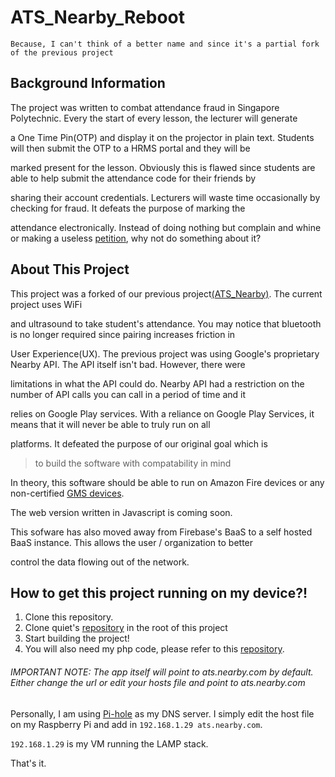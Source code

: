 # ATS_Nearby_Reboot

`Because, I can't think of a better name and since it's a partial fork of the previous project`

## Background Information
 
The project was written to combat attendance fraud in Singapore Polytechnic. Every the start of every lesson, the lecturer will generate 

a One Time Pin(OTP) and display it on the projector in plain text. Students will then submit the OTP to a HRMS portal and they will be 

marked present for the lesson. Obviously this is flawed since students are able to help submit the attendance code for their friends by 

sharing their account credentials. Lecturers will waste time occasionally by checking for fraud. It defeats the purpose of marking the 

attendance electronically. Instead of doing nothing but complain and whine or making a useless [petition](https://www.change.org/p/mr-tan-choon-shian-ms-georgina-phua-stopspatssystem), why not do something about it?
 
## About This Project

This project was a forked of our previous project[(ATS_Nearby)](https://github.com/emansih/ATS_Nearby). The current project uses WiFi 

and ultrasound to take student's attendance. You may notice that bluetooth is no longer required since pairing increases friction in 

User Experience(UX). The previous project was using Google's proprietary Nearby API. The API itself isn't bad. However, there were 

limitations in what the API could do. Nearby API had a restriction on the number of API calls you can call in a period of time and it 

relies on Google Play services. With a reliance on Google Play Services, it means that it will never be able to truly run on all 

platforms. It defeated the purpose of our original goal which is 

> to build the software with compatability in mind

In theory, this software should be able to run on Amazon Fire devices or any non-certified [GMS devices](https://www.android.com/gms/). 

The web version written in Javascript is coming soon.

This sofware has also moved away from Firebase's BaaS to a self hosted BaaS instance. This allows the user / organization to better 

control the data flowing out of the network. 

## How to get this project running on my device?!

1. Clone this repository.
2. Clone quiet's [repository](https://github.com/quiet/org.quietmodem.Quiet) in the root of this project
3. Start building the project!
4. You will also need my php code, please refer to this [repository](https://github.com/emansih/ATS_Backend). 

###### IMPORTANT NOTE: The app itself will point to ats.nearby.com by default. Either change the url or edit your hosts file and point to ats.nearby.com

Personally, I am using [Pi-hole](https://pi-hole.net/) as my DNS server. I simply edit the host file on my Raspberry Pi and add in  `192.168.1.29 ats.nearby.com`. 

`192.168.1.29` is my VM running the LAMP stack. 

That's it. 


